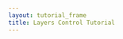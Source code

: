 ```yaml
---
layout: tutorial_frame
title: Layers Control Tutorial
---
```

<script>
	var cities = L.layerGroup();

	L.marker([39.61, -105.02]).bindPopup('This is Littleton, CO.').addTo(cities),
	L.marker([39.74, -104.99]).bindPopup('This is Denver, CO.').addTo(cities),
	L.marker([39.73, -104.8]).bindPopup('This is Aurora, CO.').addTo(cities),
	L.marker([39.77, -105.23]).bindPopup('This is Golden, CO.').addTo(cities);


	var mbAttr = 'Map data &copy; <a href="https://www.openstreetmap.org/copyright">OpenStreetMap</a> contributors, ' +
			'Imagery © <a href="https://www.mapbox.com/">Mapbox</a>',
		mbUrl = 'https://api.mapbox.com/styles/v1/{id}/tiles/{z}/{x}/{y}?access_token=pk.eyJ1IjoibWFwYm94IiwiYSI6ImNpejY4NXVycTA2emYycXBndHRqcmZ3N3gifQ.rJcFIG214AriISLbB6B5aw';

	var grayscale   = L.tileLayer(mbUrl, {id: 'mapbox/light-v9', tileSize: 512, zoomOffset: -1, attribution: mbAttr}),
		streets  = L.tileLayer(mbUrl, {id: 'mapbox/streets-v11', tileSize: 512, zoomOffset: -1, attribution: mbAttr});

	var map = L.map('map', {
		center: [39.73, -104.99],
		zoom: 10,
		layers: [grayscale, cities]
	});

	var baseLayers = {
		"Grayscale": grayscale,
		"Streets": streets
	};

	var overlays = {
		"Cities": cities
	};

	L.control.layers(baseLayers, overlays).addTo(map);
</script>
